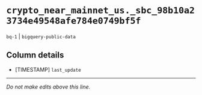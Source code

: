 # `crypto_near_mainnet_us._sbc_98b10a23734e49548afe784e0749bf5f`
`bq-1` | `bigquery-public-data`

## Column details
* [TIMESTAMP] `last_update`

-------------------------------------------------------------------------------
*Do not make edits above this line.*
